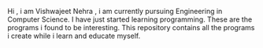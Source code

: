 Hi , i am Vishwajeet Nehra , i am currently pursuing Engineering in Computer Science.
I have just started learning programming.
These are the programs i found to be interesting.
This repository contains all the programs i create while i learn and educate myself.
